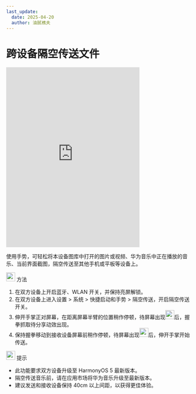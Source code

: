 ```yaml
---
last_update:
  date: 2025-04-20
  author: 油腻樵夫
---
```


# 跨设备隔空传送文件

<iframe src="https://tips-p01-drcn.dbankcdn.cn/MODEL/EMUI/C00B030/resource/card/202508180uszcw/zh-cn/image/video/20008655_f001_Swing_share.mp4#toolbar=0" scrolling="no" border="0" frameborder="no" framespacing="0" allowfullscreen="true" width="360" height="486"> </iframe>


使用手势，可轻松将本设备图库中打开的图片或视频、华为音乐中正在播放的音乐、当前界面截图，隔空传送至其他手机或平板等设备上。

<img src="https://tips-p01-drcn.dbankcdn.cn/MODEL/EMUI/C00B030/resource/card/202503041becsx/zh-cn/image/common/buttons/fig_method.png" width="24" height="24"/> 方法

1.  在双方设备上开启蓝牙、WLAN 开关，并保持亮屏解锁。
2.  在双方设备上进入设置 > 系统 > 快捷启动和手势 > 隔空传送，开启隔空传送开关。
3.  伸开手掌正对屏幕，在距离屏幕半臂的位置稍作停顿，待屏幕出现<img src="https://tips-p01-drcn.dbankcdn.cn/MODEL/EMUI/C00B030/resource/card/202508180uszcw/zh-cn/image/common/buttons/ic_swing_hand.png" width="24" height="24"/>后，握拳抓取待分享动效出现。
4.  保持握拳移动到接收设备屏幕前稍作停顿，待屏幕出现<img src="https://tips-p01-drcn.dbankcdn.cn/MODEL/EMUI/C00B030/resource/card/202508180uszcw/zh-cn/image/common/buttons/ic_swing_fist.png" width="24" height="24"/>后，伸开手掌开始传送。

<img src="https://tips-p01-drcn.dbankcdn.cn/MODEL/EMUI/C00B030/resource/card/202508300vZjQz/zh-cn/image/common/buttons/fig_tips.png" width="24" height="24"/> 提示

+   此功能要求双方设备升级至 HarmonyOS 5 最新版本。
+   隔空传送音乐前，请在应用市场将华为音乐升级至最新版本。
+   建议发送和接收设备保持 40cm 以上间距，以获得更佳体验。

